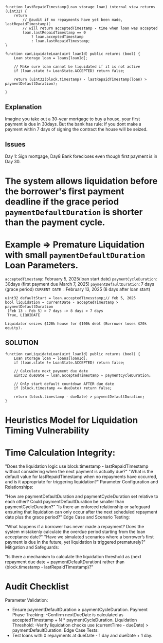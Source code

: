 ```solidity
function lastRepaidTimestamp(Loan storage loan) internal view returns (uint32) {
    return
        // @audit if no repayments have yet been made, lastRepaidTimestamp()
        // will return acceptedTimestamp - time when loan was accepted
        loan.lastRepaidTimestamp == 0
            ? loan.acceptedTimestamp
            : loan.lastRepaidTimestamp;
}

function canLiquidateLoan(uint loanId) public returns (bool) {
    Loan storage loan = loans[loanId];

    // Make sure loan cannot be liquidated if it is not active
    if (loan.state != LoanState.ACCEPTED) return false;

    return (uint32(block.timestamp) - lastRepaidTimestamp(loan) > paymentDefaultDuration);
   
}

```

## Explanation
Imagine you take out a 30-year mortgage to buy a house, your first payment is due in 30days. But the bank has rule: If you dont make a payment within 7 days of signing the contract the house will be seized.

## Issues 
Day 1: Sign mortgage, Day8 Bank forecloses even though first payment is in Day 30.

# The system allows liquidation before the borrower's first payment deadline if the grace period `paymentDefaultDuration` is shorter than the payment cycle.


# Example => Premature Liquidation with small `paymentDefaultDuration` Loan Parameters.

`acceptedTimestamp`: February 5, 2025(loan start date)
`paymentCycleDuration`: 30days (first payment due March 7, 2025)
`paymentDefaultDuration`: 7 days (grace period)
`CURRENT DATE `: February 13, 2025 (8 days after loan start)


```solidity
uint32 defaultStart = loan.acceptedTimesstamp;// feb 5, 2025
bool liquidation = currentDate - acceptedTimestamp > paymentDefaultDuration
 (Feb 13 - Feb 5) > 7 days -> 8 days > 7 days 
 True, LIQUIDATE 

```
`Liquidator seizes $120k house for $100k debt (Borrower loses $20k equity).`


## SOLUTION
```solidity 
function canLiquidateLoan(uint loanId) public returns (bool) {
    Loan storage loan = loans[loanId];
    if (loan.state != LoanState.ACCEPTED) return false;

    // Calculate next payment due date
    uint32 dueDate = loan.acceptedTimestamp + paymentCycleDuration;
    
    // Only start default countdown AFTER due date
    if (block.timestamp <= dueDate) return false; 
    
    return (block.timestamp - dueDate) > paymentDefaultDuration;
}
```



# Heuristics Model for Liquidation Timing Vulnerability


#  Time Calculation Integrity:

"Does the liquidation logic use block.timestamp - lastRepaidTimestamp without considering when the next payment is actually due?"
"What is the default value for lastRepaidTimestamp when no repayments have occurred, and is it appropriate for triggering liquidation?"
Parameter Configuration and Relationships:

"How are paymentDefaultDuration and paymentCycleDuration set relative to each other? Could paymentDefaultDuration be smaller than paymentCycleDuration?"
"Is there an enforced relationship or safeguard ensuring that liquidation can only occur after the next scheduled repayment date plus the grace period?"
Edge Case and Scenario Testing:

"What happens if a borrower has never made a repayment? Does the system mistakenly calculate the overdue period starting from the loan acceptance date?"
"Have we simulated scenarios where a borrower’s first payment is due in the future, yet liquidation is triggered prematurely?"
Mitigation and Safeguards:

"Is there a mechanism to calculate the liquidation threshold as (next repayment due date + paymentDefaultDuration) rather than (block.timestamp - lastRepaidTimestamp)?"




# Audit Checklist
Parameter Validation:
 - Ensure paymentDefaultDuration ≥ paymentCycleDuration.
Payment Phase Tracking:
 -Confirm nextDueDate is calculated as acceptedTimestamp + N * paymentCycleDuration.
Liquidation Threshold:
 -Verify liquidation checks use (currentTime - dueDate) > paymentDefaultDuration.
Edge Case Tests:
 - Test loans with 0 repayments at dueDate - 1 day and dueDate + 1 day.








